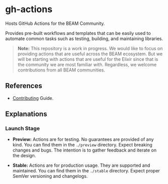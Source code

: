 # gh-actions

Hosts GitHub Actions for the BEAM Community.

Provides pre-built workflows and templates that can be easily
used to automate common tasks such as testing, building, and maintaining
libraries.

> **Note:** This repository is a work in progress. We would like to focus on
> providing actions that are useful across the BEAM ecosystem. But we will be
> starting with actions that are useful for the Elixir since that is the
> community we are most familiar with.
> Regardless, we welcome contributions from all BEAM communities.

## References

- [Contributing](./CONTRIBUTING.md) Guide.

## Explanations

### Launch Stage

- **Preview:** Actions are for testing. No guarantees are provided of any kind.
  You can find them in the `./preview` directory. Expect breaking changes and
  bugs. The intention is to gather feedback and iterate on the design.

- **Stable:** Actions are for production usage. They are supported and
  maintained. You can find them in the `./stable` directory. Expect proper
  SemVer versioning and changelogs.
